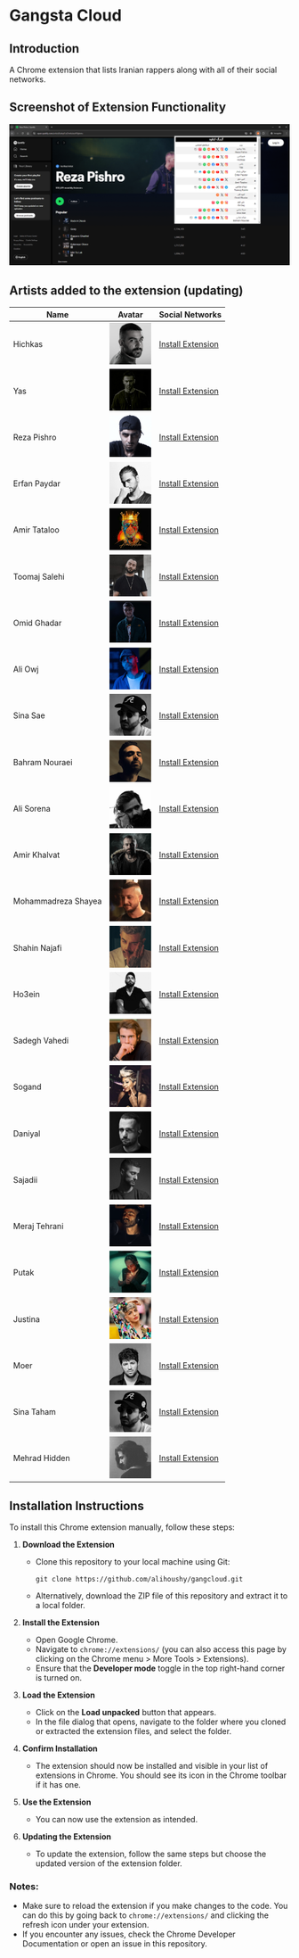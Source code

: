 # Gangsta Cloud

## Introduction

A Chrome extension that lists Iranian rappers along with all of their social networks.

## Screenshot of Extension Functionality

![alt text](./assets/demo.png)

## Artists added to the extension (updating)

| Name | Avatar | Social Networks |
| --- | --- | --- |
| Hichkas | <img src="./assets/avatars/hichkas.png" alt="Hichkas" width="75" height="75"> | [Install Extension](#installation-instructions) |
| Yas | <img src="./assets/avatars/yas.png" alt="Yas" width="75" height="75"> | [Install Extension](#installation-instructions) |
| Reza Pishro | <img src="./assets/avatars/reza-pishro.png" alt="Reza Pishro" width="75" height="75"> | [Install Extension](#installation-instructions) |
| Erfan Paydar | <img src="./assets/avatars/erfan-paydar.png" alt="Erfan Paydar" width="75" height="75"> | [Install Extension](#installation-instructions) |
| Amir Tataloo | <img src="./assets/avatars/amir-tataloo.png" alt="Amir Tataloo" width="75" height="75"> | [Install Extension](#installation-instructions) |
| Toomaj Salehi | <img src="./assets/avatars/toomaj-salehi.png" alt="Toomaj Salehi" width="75" height="75"> | [Install Extension](#installation-instructions) |
| Omid Ghadar | <img src="./assets/avatars/omid-ghadar.png" alt="Omid Ghadar" width="75" height="75"> | [Install Extension](#installation-instructions) |
| Ali Owj | <img src="./assets/avatars/ali-owj.png" alt="Ali Owj" width="75" height="75"> | [Install Extension](#installation-instructions) |
| Sina Sae | <img src="./assets/avatars/sina-sae.png" alt="Sina Sae" width="75" height="75"> | [Install Extension](#installation-instructions) |
| Bahram Nouraei | <img src="./assets/avatars/bahram-nouraei.png" alt="Bahram Nouraei" width="75" height="75"> | [Install Extension](#installation-instructions) |
| Ali Sorena | <img src="./assets/avatars/ali-sorena.png" alt="Ali Sorena" width="75" height="75"> | [Install Extension](#installation-instructions) |
| Amir Khalvat | <img src="./assets/avatars/amir-khalvat.png" alt="Amir Khalvat" width="75" height="75"> | [Install Extension](#installation-instructions) |
| Mohammadreza Shayea | <img src="./assets/avatars/mohammadreza-shayea.png" alt="Mohammadreza Shayea" width="75" height="75"> | [Install Extension](#installation-instructions) |
| Shahin Najafi | <img src="./assets/avatars/shahin-najafi.png" alt="Shahin Najafi" width="75" height="75"> | [Install Extension](#installation-instructions) |
| Ho3ein | <img src="./assets/avatars/ho3ein.png" alt="Ho3ein" width="75" height="75"> | [Install Extension](#installation-instructions) |
| Sadegh Vahedi | <img src="./assets/avatars/sadegh-vahedi.png" alt="Sadegh Vahedi" width="75" height="75"> | [Install Extension](#installation-instructions) |
| Sogand | <img src="./assets/avatars/sogand.png" alt="Sogand" width="75" height="75"> | [Install Extension](#installation-instructions) |
| Daniyal | <img src="./assets/avatars/daniyal.png" alt="Daniyal" width="75" height="75"> | [Install Extension](#installation-instructions) |
| Sajadii | <img src="./assets/avatars/sajadii.png" alt="Sajadii" width="75" height="75"> | [Install Extension](#installation-instructions) |
| Meraj Tehrani | <img src="./assets/avatars/meraj-tehrani.png" alt="Meraj Tehrani" width="75" height="75"> | [Install Extension](#installation-instructions) |
| Putak | <img src="./assets/avatars/putak.png" alt="Putak" width="75" height="75"> | [Install Extension](#installation-instructions) |
| Justina | <img src="./assets/avatars/justina.png" alt="Justina" width="75" height="75"> | [Install Extension](#installation-instructions) |
| Moer | <img src="./assets/avatars/moer.png" alt="Moer" width="75" height="75"> | [Install Extension](#installation-instructions) |
| Sina Taham | <img src="./assets/avatars/sina-sae.png" alt="Sina Taham" width="75" height="75"> | [Install Extension](#installation-instructions) |
| Mehrad Hidden | <img src="./assets/avatars/mehrad-hidden.png" alt="Mehrad Hidden" width="75" height="75"> | [Install Extension](#installation-instructions) |

## Installation Instructions

To install this Chrome extension manually, follow these steps:

1. **Download the Extension**
   - Clone this repository to your local machine using Git:
     ```
     git clone https://github.com/alihoushy/gangcloud.git
     ```
   - Alternatively, download the ZIP file of this repository and extract it to a local folder.

2. **Install the Extension**
   - Open Google Chrome.
   - Navigate to `chrome://extensions/` (you can also access this page by clicking on the Chrome menu > More Tools > Extensions).
   - Ensure that the **Developer mode** toggle in the top right-hand corner is turned on.

3. **Load the Extension**
   - Click on the **Load unpacked** button that appears.
   - In the file dialog that opens, navigate to the folder where you cloned or extracted the extension files, and select the folder.

4. **Confirm Installation**
   - The extension should now be installed and visible in your list of extensions in Chrome. You should see its icon in the Chrome toolbar if it has one.

5. **Use the Extension**
   - You can now use the extension as intended.

6. **Updating the Extension**
   - To update the extension, follow the same steps but choose the updated version of the extension folder.

### Notes:
- Make sure to reload the extension if you make changes to the code. You can do this by going back to `chrome://extensions/` and clicking the refresh icon under your extension.
- If you encounter any issues, check the Chrome Developer Documentation or open an issue in this repository.
